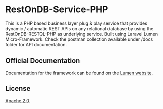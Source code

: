 # RestOnDB-Service-PHP

This is a PHP based business layer plug & play service that provides dynamic / automatic REST APIs on any relational database by using the RestOnDB-RESTQL-PHP as underlying service.
Built using Laravel Lumen Micro-Framework.
Check the postman collection available under /docs folder for API documentation.

## Official Documentation

Documentation for the framework can be found on the [Lumen website](https://lumen.laravel.com/docs).

## License

[Apache 2.0](https://opensource.org/license/apache-2-0).
